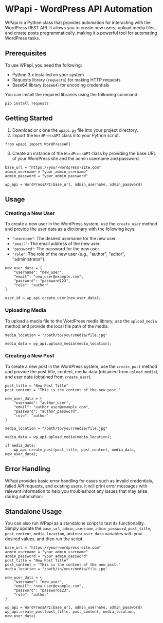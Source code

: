 <h1>WPapi - WordPress API Automation</h1>

<p>WPapi is a Python class that provides automation for interacting with the WordPress REST API. It allows you to create new users, upload media files, and create posts programmatically, making it a powerful tool for automating WordPress tasks.</p>

<h2>Prerequisites</h2>

<p>To use WPapi, you need the following:</p>

<ul>
  <li>Python 3.x installed on your system</li>
  <li>Requests library (<code>requests</code>) for making HTTP requests</li>
  <li>Base64 library (<code>base64</code>) for encoding credentials</li>
</ul>

<p>You can install the required libraries using the following command:</p>

<pre><code>pip install requests</code></pre>

<h2>Getting Started</h2>

<ol>
  <li>Download or clone the <code>wpapi.py</code> file into your project directory.</li>
  <li>Import the <code>WordPressAPI</code> class into your Python script.</li>
</ol>

<pre><code>from wpapi import WordPressAPI</code></pre>

<ol start="3">
  <li>Create an instance of the <code>WordPressAPI</code> class by providing the base URL of your WordPress site and the admin username and password.</li>
</ol>

<pre><code>base_url = "https://your-wordpress-site.com"
admin_username = "your_admin_username"
admin_password = "your_admin_password"

wp_api = WordPressAPI(base_url, admin_username, admin_password)
</code></pre>

<h2>Usage</h2>

<h3>Creating a New User</h3>

<p>To create a new user in the WordPress system, use the <code>create_user</code> method and provide the user data as a dictionary with the following keys:</p>

<ul>
  <li><code>"username"</code>: The desired username for the new user.</li>
  <li><code>"email"</code>: The email address of the new user.</li>
  <li><code>"password"</code>: The password for the new user.</li>
  <li><code>"role"</code>: The role of the new user (e.g., "author", "editor", "administrator").</li>
</ul>

<pre><code>new_user_data = {
    "username": "new_user",
    "email": "new_user@example.com",
    "password": "password123",
    "role": "author"
}

user_id = wp_api.create_user(new_user_data);
</code></pre>

<h3>Uploading Media</h3>

<p>To upload a media file to the WordPress media library, use the <code>upload_media</code> method and provide the local file path of the media.</p>

<pre><code>media_location = "/path/to/your/media/file.jpg"

media_data = wp_api.upload_media(media_location);
</code></pre>

<h3>Creating a New Post</h3>

<p>To create a new post in the WordPress system, use the <code>create_post</code> method and provide the post title, content, media data (obtained from <code>upload_media</code>), and user data (obtained from <code>create_user</code>).</p>

<pre><code>post_title = "New Post Title"
post_content = "This is the content of the new post."

new_user_data = {
    "username": "author_user",
    "email": "author_user@example.com",
    "password": "author_password",
    "role": "author"
}

media_location = "/path/to/your/media/file.jpg"

media_data = wp_api.upload_media(media_location);

if media_data:
    wp_api.create_post(post_title, post_content, media_data, new_user_data);
</code></pre>

<h2>Error Handling</h2>

<p>WPapi provides basic error handling for cases such as invalid credentials, failed API requests, and existing users. It will print error messages with relevant information to help you troubleshoot any issues that may arise during automation.</p>

<h2>Standalone Usage</h2>

<p>You can also run WPapi as a standalone script to test its functionality. Simply update the <code>base_url</code>, <code>admin_username</code>, <code>admin_password</code>, <code>post_title</code>, <code>post_content</code>, <code>media_location</code>, and <code>new_user_data</code> variables with your desired values, and then run the script.</p>

<pre><code>base_url = "https://your-wordpress-site.com"
admin_username = "your_admin_username"
admin_password = "your_admin_password"
post_title = "New Post Title"
post_content = "This is the content of the new post."
media_location = "/path/to/your/media/file.jpg"

new_user_data = {
    "username": "new_user",
    "email": "new_user@example.com",
    "password": "password123",
    "role": "author"
}

wp_api = WordPressAPI(base_url, admin_username, admin_password)
wp_api.create_post(post_title, post_content, media_location, new_user_data)
</code></pre>
